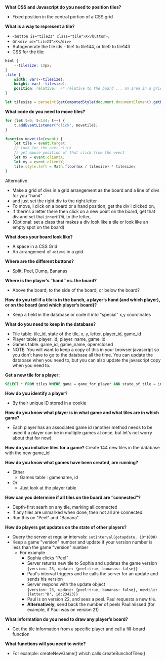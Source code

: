 **What CSS and Javascript do you need to position tiles?**
  - Fixed position in the central portion of a CSS grid

**What is a way to represent a tile?**
- `<button is="tile23" class="tile">X</button>`,
- or `<div id="tile23">X</div>`
- Autogenerate the tile ids - tile1 to tile144, or tile0 to tile143
- CSS for the tile:
```css
html {
    --tilesize: 10px;
}
.tile {
    width: var(--tilesize);
    height: var(--tilesize);
    position: relative;  /* relative to the board ... an area in a grid */
}
```
```javascript
let tilesize = parseInt(getComputedStyle(document.documentElement).getPropertyValue("--tilesize"));
```

**What code do you need to move tiles?**
```javascript
for (let t=0; t<144; t++) {
    t.addEventListener("click", movetile);
}

function movetile(event) {
    let tile = event.target;
    // look for the next click
    // get mouse position of that click from the event
    let mx = event.clientX;
    let my = event.clientY;
    tile.style.left = Math.floor(mx / tilesize) * tilesize;
}
```
Alternative
 - Make a grid of divs in a grid arrangement as the board
and a line of divs for you "hand"
 - and just set the right div to the right letter
 - To move, I click on a board or a hand position,
   get the div I clicked on,
 - If there's a letter there then click on a new point on the board,
   get that div and set that `innerHTML` to the letter,
- (Optional: set a class that makes a div look like a tile
or look like an empty spot on the board)


**What does your board look like?**
 - A space in a CSS Grid
 - An arrangement of `<div>`s in a grid

**Where are the different buttons?**
 - Split, Peel, Dump, Bananas

**Where is the player’s “hand” vs. the board?**
  - Above the board, to the side of the board, or below the board?

**How do you tell if a tile is in the bunch, a player’s hand (and which player), or on the board (and which player’s board)?**
  - Keep a field in the database or code it into "special" x,y coordinates

**What do you need to keep in the database?**
  - Tile table: tile_id, state of the tile, x, y, letter, player_id, game_id
  - Player table: player_id, player_name, game_id
  - Games table: game_id, game_name, open/closed
  - NOTE: You will want to keep a copy of this in your browser javascript so you
  don't have to go to the database all the time. You can update the database
  when you need to, but you can also update the javascript copy when you need to.

**Get a new tile for a player:**
```sql
SELECT * FROM tiles WHERE game = game_for_player AND state_of_tile = in_bag;
```

**How do you identify a player?**
  - By their unique ID stored in a cookie

**How do you know what player is in what game and what tiles are in which game?**
  - Each player has an associated game id (another method needs to be used if a player can be in multiple games at once, but let's not worry about that for now)

**How do you initialize tiles for a game?**
Create 144 new tiles in the database with the new game_id

**How do you know what games have been created, are running?**
  - Either
    - Games table : gamename, id
  - Or
    - Just look at the player table

**How can you determine if all tiles on the board are “connected”?**
  - Depth-first searh on any tile, marking all connected
  - If any tiles are unmarked when done, then not all are connected.
  - Run this on "Peel" and "Banana"

**How do players get updates on the state of other players?**
  - Query the server at regular intervals: ``setInterval(getupdate, 10*1000)``
  - Keep a game "version" number and update if your version number is less than the game "version" number
    - For example
      - Sophia clicks "Peel"
      - Server returns new tile to Sophia and updates the game version  
      ```{version: 23, update: {peel:true, bananas: false}}```
      - Paul's interval triggers and he calls the server for an update and sends his version
      - Server respons with the update object  
        ```{version: 23, update: {peel:true, bananas: false}, newtile: {letter:"D", id:23423}}```
      - Paul is on version 22, and sees a peel. Paul requests a new tile.
      - **Alternatively**, send back the number of peels Paul missed (for example, if Paul was on version 21)

**What information do you need to draw any player’s board?**
  - Get the tile information from a specific player and call a fill-board function

**What functions will you need to write?**
  - For example: createNewGame() which calls createBunchofTiles()
